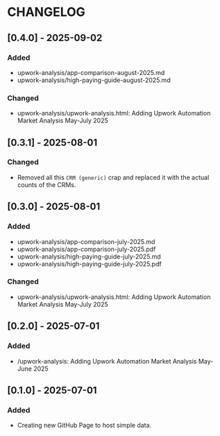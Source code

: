 # CHANGELOG


## [0.4.0] - 2025-09-02
### Added
- upwork-analysis/app-comparison-august-2025.md
- upwork-analysis/high-paying-guide-august-2025.md
### Changed
- upwork-analysis/upwork-analysis.html: Adding Upwork Automation Market Analysis May-July 2025


## [0.3.1] - 2025-08-01
### Changed
- Removed all this `CRM (generic)` crap and replaced it with the actual counts of the CRMs.


## [0.3.0] - 2025-08-01
### Added
- upwork-analysis/app-comparison-july-2025.md
- upwork-analysis/app-comparison-july-2025.pdf
- upwork-analysis/high-paying-guide-july-2025.md
- upwork-analysis/high-paying-guide-july-2025.pdf
### Changed
- upwork-analysis/upwork-analysis.html: Adding Upwork Automation Market Analysis May-July 2025


## [0.2.0] - 2025-07-01
### Added
- /upwork-analysis: Adding Upwork Automation Market Analysis May-June 2025


## [0.1.0] - 2025-07-01
### Added
- Creating new GitHub Page to host simple data.
